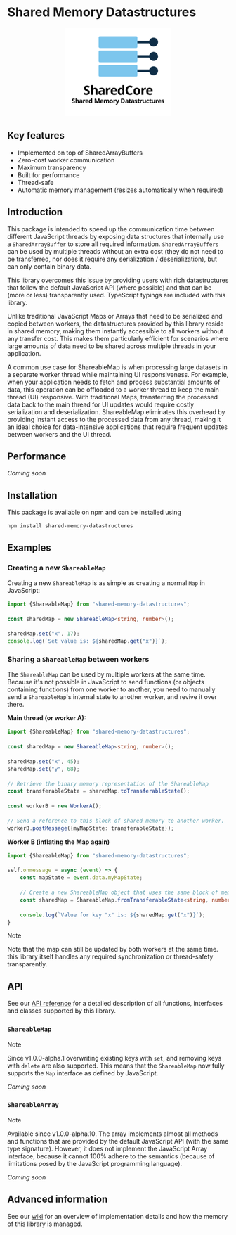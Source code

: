 
# Shared Memory Datastructures

<p align="center">
    <img src="./docs/images/sharedcore_logo.png" alt="logo" height="200px" />
</p>

## Key features
- Implemented on top of SharedArrayBuffers
- Zero-cost worker communication
- Maximum transparency
- Built for performance
- Thread-safe
- Automatic memory management (resizes automatically when required)

## Introduction
This package is intended to speed up the communication time between different JavaScript threads by exposing data structures that internally use a `SharedArrayBuffer` to store all required information. 
`SharedArrayBuffers` can be used by multiple threads without an extra cost (they do not need to be transferred, nor does it require any serialization / deserialization), but can only contain binary data.

This library overcomes this issue by providing users with rich datastructures that follow the default JavaScript API (where possible) and that can be (more or less) transparently used. 
TypeScript typings are included with this library.

Unlike traditional JavaScript Maps or Arrays that need to be serialized and copied between workers, the datastructures provided by this library reside in shared memory, making them instantly accessible to all workers without any transfer cost.
This makes them particularly efficient for scenarios where large amounts of data need to be shared across multiple threads in your application.

A common use case for ShareableMap is when processing large datasets in a separate worker thread while maintaining UI responsiveness.
For example, when your application needs to fetch and process substantial amounts of data, this operation can be offloaded to a worker thread to keep the main thread (UI) responsive.
With traditional Maps, transferring the processed data back to the main thread for UI updates would require costly serialization and deserialization.
ShareableMap eliminates this overhead by providing instant access to the processed data from any thread, making it an ideal choice for data-intensive applications that require frequent updates between workers and the UI thread.

## Performance
_Coming soon_

## Installation
This package is available on npm and can be installed using

```
npm install shared-memory-datastructures
```

## Examples
### Creating a new `ShareableMap`
Creating a new `ShareableMap` is as simple as creating a normal `Map` in JavaScript:

```ts
import {ShareableMap} from "shared-memory-datastructures";

const sharedMap = new ShareableMap<string, number>();

sharedMap.set("x", 17);
console.log(`Set value is: ${sharedMap.get("x")}`);
```

### Sharing a `ShareableMap` between workers
The `ShareableMap` can be used by multiple workers at the same time.
Because it's not possible in JavaScript to send functions (or objects containing functions) from one worker to another, you need to manually send a `ShareableMap`'s internal state to another worker, and revive it over there.

**Main thread (or worker A):**
```ts
import {ShareableMap} from "shared-memory-datastructures";

const sharedMap = new ShareableMap<string, number>();

sharedMap.set("x", 45);
sharedMap.set("y", 68);

// Retrieve the binary memory representation of the ShareableMap
const transferableState = sharedMap.toTransferableState();

const workerB = new WorkerA();

// Send a reference to this block of shared memory to another worker.
workerB.postMessage({myMapState: transferableState});
```

**Worker B (inflating the Map again)**

```ts
import {ShareableMap} from "shared-memory-datastructures";

self.onmessage = async (event) => {
    const mapState = event.data.myMapState;
    
    // Create a new ShareableMap object that uses the same block of memory as the object in the main thread.
    const sharedMap = ShareableMap.fromTransferableState<string, number>(mapState);
    
    console.log(`Value for key "x" is: ${sharedMap.get("x")}`);
}
```

> [!NOTE] 
> Note that the map can still be updated by both workers at the same time.
> this library itself handles any required synchronization or thread-safety transparently.

## API

See our [API reference](#) for a detailed description of all functions, interfaces and classes supported by this library.

### `ShareableMap`
> [!NOTE]
> Since v1.0.0-alpha.1 overwriting existing keys with `set`, and removing keys with `delete` are also supported.
> This means that the `ShareableMap` now fully supports the `Map` interface as defined by JavaScript.

_Coming soon_

### `ShareableArray`
> [!NOTE]
> Available since v1.0.0-alpha.10.
> The array implements almost all methods and functions that are provided by the default JavaScript API (with the same type signature).
> However, it does not implement the JavaScript Array interface, because it cannot 100% adhere to the semantics (because of limitations posed by the JavaScript programming language).

_Coming soon_

## Advanced information

See our [wiki](https://github.com/pverscha/shared-memory-datastructures/wiki) for an overview of implementation details and how the memory of this library is managed.
